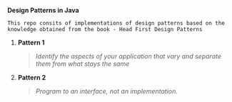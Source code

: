 **Design Patterns in Java**

`This repo consits of implementations of design patterns based on the knowledge
obtained from the book - Head First Design Patterns`

1. **Pattern 1**
    > _Identify the aspects of your
      application that vary and separate
      them from what stays the same_  

2. **Pattern 2**
    > _Program to an interface, not an
       implementation._